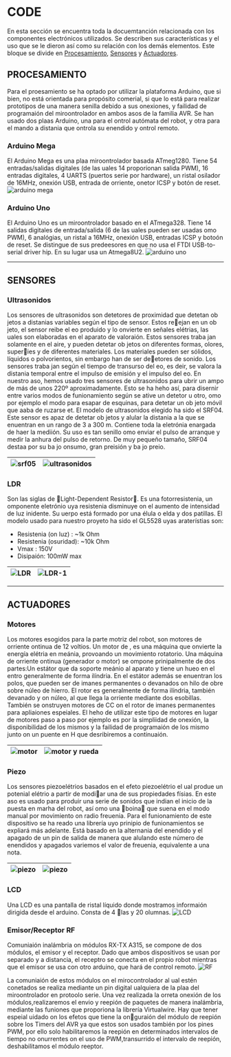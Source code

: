 # CODE
En esta sección se encuentra toda la docuemtanción relacionada con los componentes electrónicos utilizados. Se describen sus características y el uso que se le dieron así como su relación con los demás elementos. Este bloque se divide en [Procesamiento](#), [Sensores](#) y [Actuadores](#).

## PROCESAMIENTO
Para el proesamiento se ha optado por utilizar la plataforma Arduino, que si bien, no está orientada para propósito comerial, si que lo está para realizar prototipos de una manera senilla debido a sus onexiones, y failidad de programaión del miroontrolador en ambos asos de la familia AVR. Se han usado dos plaas Arduino, una para el ontrol autómata del robot, y otra para el mando a distania que ontrola su enendido y ontrol remoto.

### Arduino Mega
El Arduino Mega es una plaa miroontrolador basada ATmeg1280. Tiene 54 entradas/salidas digitales (de las uales 14 proporionan salida PWM), 16 entradas digitales, 4 UARTS (puertos serie por hardware), un ristal osilador de 16MHz, onexión USB, entrada de orriente, onetor ICSP y botón de reset.
![arduino mega](../images/components/arduino-mega.png)

### Arduino Uno
El Arduino Uno es un miroontrolador basado en el ATmega328. Tiene 14 salidas digitales de entrada/salida (6 de las uales pueden ser usadas omo PWM), 6 analógias, un ristal a 16MHz, onexión USB, entradas ICSP y botoón de reset. Se distingue de sus predeesores en que no usa el FTDI USB-to-serial driver hip. En su lugar usa un Atmega8U2.
![arduino uno](../images/components/arduino-uno.png)

---

## SENSORES

### Ultrasonidos
Los sensores de ultrasonidos son detetores de proximidad que detetan ob jetos a distanias variables según el tipo de sensor. Estos reejan en un ob jeto, el sensor reibe el eo produido y lo onvierte en señales elétrias, las uales son elaboradas en el aparato de valoraión. Estos sensores traba jan solamente en el aire, y pueden detetar ob jetos on diferentes formas, olores, superies y de diferentes materiales. Los materiales pueden ser sólidos, líquidos o polvorientos, sin embargo han de ser deetores de sonido. Los sensores traba jan según el tiempo de transurso del eo, es deir, se valora la distania temporal entre el impulso de emisión y el impulso del eo. En nuestro aso, hemos usado tres sensores de ultrasonidos para ubrir un ampo de más de unos 220º aproximadamente. Esto se ha heho así, para disernir entre varios modos de funionamiento según se ative un detetor u otro, omo por ejemplo el modo para esapar de esquinas, para detetar un ob jeto móvil que aaba de ruzarse et. El modelo de ultrasonidos elegido ha sido el SRF04. Este sensor es apaz de detetar ob jetos y alular la distania a la que se enuentran en un rango de 3 a 300 m. Contiene toda la eletrónia enargada de haer la mediión. Su uso es tan senillo omo enviar el pulso de arranque y medir la anhura del pulso de retorno. De muy pequeño tamaño, SRF04 destaa por su ba jo onsumo, gran preisión y ba jo preio.

| ![srf05](../images/components/srf05.png) | ![ultrasonidos](../images/components/ultrasonidos.png)  |
|:---:|:---:|

### LDR
Son las siglas de Light-Dependent Resistor. Es una fotorresistenia, un omponente eletrónio uya resistenia disminuye on el aumento de intensidad de luz inidente. Su uerpo está formado por una élula o elda y dos patillas. El modelo usado para nuestro proyeto ha sido el GL5528 uyas araterístias son:
+ Resistenia (on luz) : ~1k Ohm
+ Resistenia (osuridad): ~10k Ohm
+ Vmax : 150V
+ Disipaión: 100mW max

| ![LDR](../images/components/LDR.png) | ![LDR-1](../images/components/LDR-1.png)  |
|:---:|:---:|

---

## ACTUADORES

### Motores
Los motores esogidos para la parte motriz del robot, son motores de orriente ontinua de 12 voltios. Un motor de , es una máquina que onvierte la energía elétria en meánia, provoando un movimiento rotatorio. Una máquina de orriente ontinua (generador o motor) se ompone prinipalmente de dos partes:Un estátor que da soporte meánio al aparato y tiene un hueo en el entro generalmente de forma ilíndria. En el estátor además se enuentran los polos, que pueden ser de imanes permanentes o devanados on hilo de obre sobre núleo de hierro. El rotor es generalmente de forma ilíndria, también devanado y on núleo, al que llega la orriente mediante dos esobillas. También se onstruyen motores de CC on el rotor de imanes permanentes para apliaiones espeiales. El heho de utilizar este tipo de motores en lugar de motores paso a paso por ejemplo es por la simpliidad de onexión, la disponibilidad de los mismos y la failidad de programaión de los mismo junto on un puente en H que desribiremos a continuaión.

| ![motor](../images/components/motor.png) | ![motor y rueda](../images/components/motor-1.png)  |
|:---:|:---:|

### Piezo
Los sensores piezoelétrios basados en el efeto piezoelétrio el ual produe un potenial elétrio a partir de modiar una de sus propiedades físias. En este aso es usado para produir una serie de sonidos que indian el inicio de la puesta en marha del robot, así omo una boina que suena en el modo manual por movimiento on radio freuenia.
Para el funionamiento de este dispositivo se ha reado una librería uyo prinipio de funionamientos se expliará más adelante. Está basado en la alternania del enendido y el apagado de un pin de salida de manera que alulando este número de enendidos y apagados variemos el valor de freuenia, equivalente a una nota.

| ![piezo](../images/components/piezo-1.png) | ![piezo](../images/components/piezo.png)  |
|:---:|:---:|

### LCD
Una LCD es una pantalla de ristal líquido donde mostramos informaión dirigida desde el arduino. Consta de 4 las y 20 olumnas.
![LCD](../images/components/LCD.png)

### Emisor/Receptor RF
Comuniaión inalámbria on módulos RX-TX A315, se compone de dos módulos, el emisor y el receptor. Dado que ambos dispositivos se usan por separado y a distancia, el receptro se conecta en el propio robot mientras que el emisor se usa con otro arduino, que hará de control remoto.
![RF](../images/components/rf.png)

La comuniaión de estos módulos on el mirocontrolador al ual estén conetados se realiza mediante un pin digital ualquiera de la plaa del miroontrolador en protoolo serie. Una vez realizada la orreta onexión de los módulos,realizaremos el envio y reepión de paquetes de manera inalámbria, mediante las funiones que proporiona la librería Virtualwire. Hay que tener espeial uidado on los efetos que tiene la onguraión del módulo de reepión sobre los Timers del AVR ya que estos son usados también por los pines PWM, por ello solo habilitaremos la reepión en determinados intervalos de tiempo no onurrentes on el uso de PWM,transurrido el intervalo de reepión, deshabilitamos el módulo reeptor.
